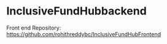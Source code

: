 # InclusiveFundHubbackend

Front end Repository: https://github.com/rohithreddybc/InclusiveFundHubFrontend
